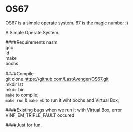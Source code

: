 OS67
===============================
OS67 is a simple operate system.
67 is the magic number :)

A Simple Operate System.

####Requirements
nasm<br>
gcc<br>
ld<br>
make<br>
bochs<br>
     
####Compile  
git clone https://github.com/LastAvenger/OS67.git<br>
mkdir lst<br>
mkdir bin<br>
`make` to compile;<br> 
`make run` & `make vb` to run it wiht bochs and Virtual Box;<br> 

####Existing bugs
  when we run it with Virtual Box, error VINF_EM_TRIPLE_FAULT occured<br>
    

####Just for fun. 


